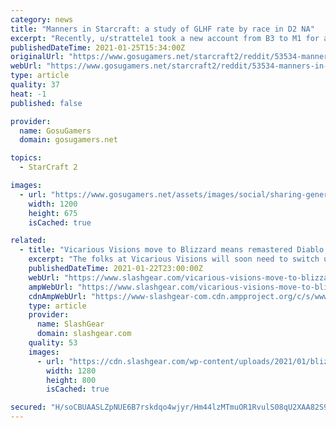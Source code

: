 ```yaml
---
category: news
title: "Manners in Starcraft: a study of GLHF rate by race in D2 NA"
excerpt: "Recently, u/strattele1 took a new account from B3 to M1 for all three races. He posted a data set on manners in SC2 from his run through the ladder. This data set looked at a few different things"
publishedDateTime: 2021-01-25T15:34:00Z
originalUrl: "https://www.gosugamers.net/starcraft2/reddit/53534-manners-in-starcraft-a-study-of-glhf-rate-by-race-in-d2-na"
webUrl: "https://www.gosugamers.net/starcraft2/reddit/53534-manners-in-starcraft-a-study-of-glhf-rate-by-race-in-d2-na"
type: article
quality: 37
heat: -1
published: false

provider:
  name: GosuGamers
  domain: gosugamers.net

topics:
  - StarCraft 2

images:
  - url: "https://www.gosugamers.net/assets/images/social/sharing-generic-253163b9.jpg"
    width: 1200
    height: 675
    isCached: true

related:
  - title: "Vicarious Visions move to Blizzard means remastered Diablo, Starcraft, Warcraft"
    excerpt: "The folks at Vicarious Visions will soon need to switch up their digital business cards. Back in the year 2005, the developer brand and its developers were acquired by the folks at Activision. In"
    publishedDateTime: 2021-01-22T23:00:00Z
    webUrl: "https://www.slashgear.com/vicarious-visions-move-to-blizzard-means-remastered-diablo-starcraft-warcraft-22656410/"
    ampWebUrl: "https://www.slashgear.com/vicarious-visions-move-to-blizzard-means-remastered-diablo-starcraft-warcraft-22656410/amp/"
    cdnAmpWebUrl: "https://www-slashgear-com.cdn.ampproject.org/c/s/www.slashgear.com/vicarious-visions-move-to-blizzard-means-remastered-diablo-starcraft-warcraft-22656410/amp/"
    type: article
    provider:
      name: SlashGear
      domain: slashgear.com
    quality: 53
    images:
      - url: "https://cdn.slashgear.com/wp-content/uploads/2021/01/blizzard23.jpg"
        width: 1280
        height: 800
        isCached: true

secured: "H/soCBUAASLZpNUE6B7rskdqo4wjyr/Hm44lzMTmuOR1RvulS08qU2XAA82S98WXp728EEFgw4K43c5kTWohV1zkIeCqqeqlacaw8z4MqdXjHrpDdnU1XwNYPk14HnfgzFtTj54cihUqqO9ZSqogETFgGjtpVuSrkQqhj90Krmnyx9q/z7PZw/kLlR+Vee621OQseE8iXMWmz2bHUkD0DDx9N1nLaMVzpx5M33LtlXCzMI2TKJBjB/KSsffVQVBzptE0dcJZZiwjzrlWQOzKmLtweQNshB1nMi0pdp/JDyBWM9WqwpeneB59kdg9TmNu8ZhI6ql2FGw0Mzn+Tx3LFbMIbDnzUiloTHIN5iu4isU=;pMudRH7CQ432APMWthpt3Q=="
---
```


